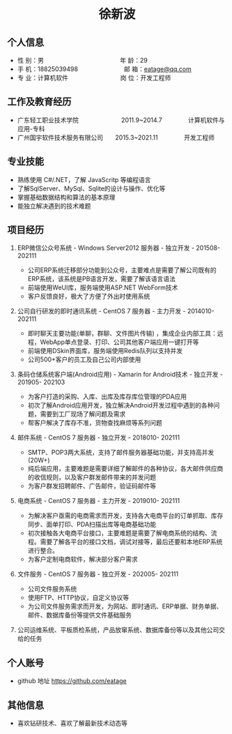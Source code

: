  <center>
     <h1>徐新波</h1>
 </center>

## 个人信息 

* 性 别：男&emsp;&emsp;&emsp;&emsp;&emsp;&emsp;&emsp;&emsp;&emsp;&emsp;&emsp;&emsp;&ensp;年 龄：29  
* 手 机：18825039498 &emsp;&emsp;&emsp;&emsp;&emsp;&emsp;&ensp;&ensp;  邮 箱：eatage@qq.com    
* 专 业：计算机软件 &emsp;&emsp;&emsp;&emsp;&emsp;&emsp;&emsp;&emsp; 岗 位：开发工程师

## 工作及教育经历

* 广东轻工职业技术学院&emsp;&emsp;&emsp;&emsp;&emsp;&emsp;&emsp;2011.9~2014.7&emsp;&emsp;&emsp;&emsp; 计算机软件与应用-专科  
* 广州国宇软件技术服务有限公司&emsp;&emsp;2015.3~2021.11&emsp;&emsp;&emsp;&emsp; 开发工程师  
## 专业技能

* 熟练使用 C#/.NET，了解 JavaScritp 等编程语言
* 了解SqlServer、MySql、Sqlite的设计与操作、优化等
* 掌握基础数据结构和算法的基本原理
* 能独立解决遇到的技术难题

## 项目经历

1. ERP微信公众号系统 - Windows Server2012 服务器 - 独立开发 - 201508- 202111 
    * 公司ERP系统迁移部分功能到公众号，主要难点是需要了解公司既有的ERP系统，该系统是PB语言开发，需要了解该语言语法
    * 前端使用WeUI库，服务端使用ASP.NET WebForm技术
    * 客户反馈良好，极大了方便了外出时使用系统

2. 公司自行研发的即时通讯系统 - CentOS 7 服务器 - 主力开发 - 2014010- 202111 
    * 即时聊天主要功能(单聊，群聊、文件图片传输) ，集成企业内部工具：远程，WebApp单点登录、打印、公司其他客户端应用一键打开等
    * 前端使用DSkin界面库，服务端使用Redis队列以支持并发
    * 公司500+客户的员工及自己公司内部使用

3. 条码仓储系统客户端(Android应用) - Xamarin for Android技术 - 独立开发 - 201905- 202103 
    * 为客户打造的采购、入库、出库及库存库位管理的PDA应用
    * 初次了解Android应用开发，独立解决Android开发过程中遇到的各种问题，需要到工厂现场了解问题及需求
    * 帮客户解决了库存不准，货物查找麻烦等系列问题

4. 邮件系统 - CentOS 7 服务器 - 独立开发 - 2018010- 202111 
    * SMTP、POP3两大系统，支持了邮件服务器基础功能，并支持高并发(20W+)
    * 纯后端应用，主要难题是需要详细了解邮件的各种协议，各大邮件供应商的收信规则，以及客户群发邮件带来的并发问题
    * 为客户群发招聘邮件、广告邮件，验证码邮件等

5. 电商系统 - CentOS 7 服务器 - 主力开发 - 2019010- 202111 
    * 为解决客户亟需的电商需求而开发，支持各大电商平台的订单抓取、库存同步、面单打印、PDA扫描出库等电商基础功能
    * 初次接触各大电商平台接口，主要难题是需要了解电商系统的结构、流程。需要了解各平台的接口文档，调试对接等，最后还要和本地ERP系统进行整合。
    * 为客户定制电商软件，解决部分客户需求

6. 文件服务 - CentOS 7 服务器 - 独立开发 - 202005- 202111 
    * 公司文件服务系统
    * 使用FTP、HTTP协议，自定义协议等
    * 为公司文件服务需求而开发，为网站、即时通讯、ERP单据、财务单据、邮件、数据库备份等提供文件基础服务

7. 公司运维系统、平板质检系统，产品放窜系统、数据库备份等以及其他公司交给的任务

## 个人账号 
* github 地址 https://github.com/eatage

## 其他信息 
* 喜欢钻研技术、喜欢了解最新技术动态等 

